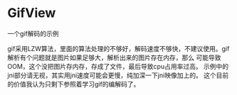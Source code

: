 # GifView
一个gif解码的示例

gif采用LZW算法，里面的算法处理的不够好，解码速度不够快，不建议使用。gif解析有个问题就是图片如果足够大，解析出来的图片存在内存，那么
可能导致OOM，这个没把图片存内存，存成了文件，最后导致cpu占用率过高。
示例中的jni部分请无视，其实用jni速度可能会更慢，纯加深一下jni映像加上的。
这个目前的价值我认为只剩下参照着学习gif的编解码了。

